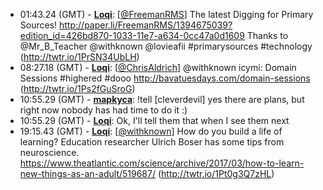 * <a id="01:43.24">01:43.24 (GMT)</a> - __[Loqi](https://github.com/Loqi)__: [<a href="https://twitter.com/FreemanRMS">@FreemanRMS</a>] The latest Digging for Primary Sources! http://paper.li/FreemanRMS/1394675039?edition_id=426bd870-1033-11e7-a634-0cc47a0d1609 Thanks to @Mr_B_Teacher @withknown @lovieafii #primarysources #technology (http://twtr.io/1PrSN34UbLH)
* <a id="08:27.18">08:27.18 (GMT)</a> - __[Loqi](https://github.com/Loqi)__: [<a href="https://twitter.com/ChrisAldrich">@ChrisAldrich</a>] @withknown icymi: Domain Sessions #highered #dooo  http://bavatuesdays.com/domain-sessions (http://twtr.io/1Ps2fGuSroG)
* <a id="10:55.29">10:55.29 (GMT)</a> - __[mapkyca](https://github.com/mapkyca)__: !tell [cleverdevil] yes there are plans, but right now nobody has had time to do it :)
* <a id="10:55.29">10:55.29 (GMT)</a> - __[Loqi](https://github.com/Loqi)__: Ok, I'll tell them that when I see them next
* <a id="19:15.43">19:15.43 (GMT)</a> - __[Loqi](https://github.com/Loqi)__: [<a href="https://twitter.com/withknown">@withknown</a>] How do you build a life of learning? Education researcher Ulrich Boser has some tips from neuroscience. https://www.theatlantic.com/science/archive/2017/03/how-to-learn-new-things-as-an-adult/519687/ (http://twtr.io/1Pt0g3Q7zHL)
